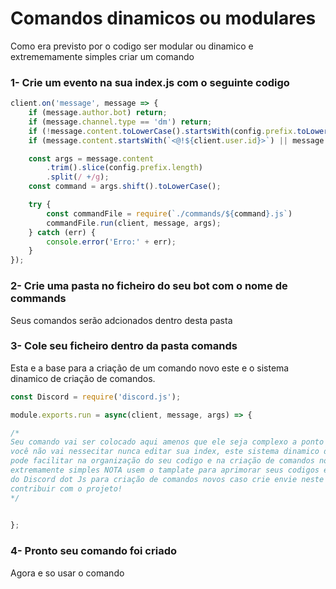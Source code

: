 # Comandos dinamicos ou modulares

Como era previsto por o codigo ser modular ou dinamico
e extrememamente simples criar um comando


### 1-   Crie um evento na sua index.js com o seguinte codigo ###

```javascript
client.on('message', message => {
    if (message.author.bot) return;
    if (message.channel.type == 'dm') return;
    if (!message.content.toLowerCase().startsWith(config.prefix.toLowerCase())) return;
    if (message.content.startsWith(`<@!${client.user.id}>`) || message.content.startsWith(`<@${client.user.id}>`)) return;

    const args = message.content
        .trim().slice(config.prefix.length)
        .split(/ +/g);
    const command = args.shift().toLowerCase();

    try {
        const commandFile = require(`./commands/${command}.js`)
        commandFile.run(client, message, args);
    } catch (err) {
        console.error('Erro:' + err);
    }
});
```

### 2-   Crie uma pasta no ficheiro do seu bot com o nome de **commands**  ###



Seus comandos serão adcionados dentro desta pasta


### 3- Cole seu ficheiro dentro da pasta comands ###



Esta e a base para a criação de um comando novo 
este e o sistema dinamico de criação de comandos.


```javascript
const Discord = require('discord.js');

module.exports.run = async(client, message, args) => {

/*
Seu comando vai ser colocado aqui amenos que ele seja complexo a ponto de nessecitar de um evento,
você não vai nessecitar nunca editar sua index, este sistema dinamico de criação de comandos 
pode facilitar na organização do seu codigo e na criação de comandos novos. este sistema e 
extremamente simples NOTA usem o tamplate para aprimorar seus codigos e use a biblioteca 
do Discord dot Js para criação de comandos novos caso crie envie neste repositorio para poder
contribuir com o projeto!
*/

    
};
```








### 4- Pronto seu comando foi criado ###
Agora e so usar o comando
